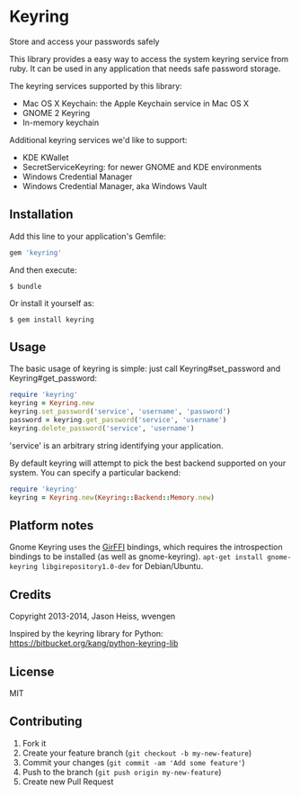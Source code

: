 # Keyring

Store and access your passwords safely

This library provides a easy way to access the system keyring service from ruby.
It can be used in any application that needs safe password storage.

The keyring services supported by this library:
* Mac OS X Keychain: the Apple Keychain service in Mac OS X
* GNOME 2 Keyring
* In-memory keychain

Additional keyring services we'd like to support:
* KDE KWallet
* SecretServiceKeyring: for newer GNOME and KDE environments
* Windows Credential Manager
* Windows Credential Manager, aka Windows Vault

## Installation

Add this line to your application's Gemfile:

```ruby
gem 'keyring'
```

And then execute:

```shell
$ bundle
```

Or install it yourself as:

```shell
$ gem install keyring
```

## Usage

The basic usage of keyring is simple: just call Keyring#set_password and
Keyring#get_password:

```ruby
require 'keyring'
keyring = Keyring.new
keyring.set_password('service', 'username', 'password')
password = keyring.get_password('service', 'username')
keyring.delete_password('service', 'username')
```

'service' is an arbitrary string identifying your application.

By default keyring will attempt to pick the best backend supported on your system.  You can specify a particular backend:

```ruby
require 'keyring'
keyring = Keyring.new(Keyring::Backend::Memory.new)
```

## Platform notes

Gnome Keyring uses the [GirFFI](https://github.com/mvz/gir_ffi) bindings, which
requires the introspection bindings to be installed (as well as gnome-keyring).
`apt-get install gnome-keyring libgirepository1.0-dev` for Debian/Ubuntu.

## Credits

Copyright 2013-2014, Jason Heiss, wvengen

Inspired by the keyring library for Python:
https://bitbucket.org/kang/python-keyring-lib

## License

MIT

## Contributing

1. Fork it
2. Create your feature branch (`git checkout -b my-new-feature`)
3. Commit your changes (`git commit -am 'Add some feature'`)
4. Push to the branch (`git push origin my-new-feature`)
5. Create new Pull Request
